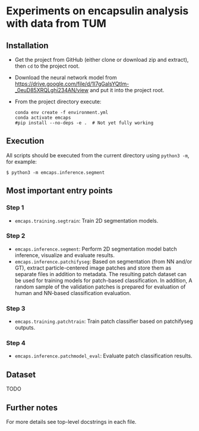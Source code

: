 # Experiments on encapsulin analysis with data from TUM


## Installation

- Get the project from GitHub (either clone or download zip and extract), then `cd` to the project root.

- Download the neural network model from https://drive.google.com/file/d/1I7gGaIsYQtlm-_0euD85XRQLghi234AN/view and put it into the project root.

- From the project directory execute:

    ```
    conda env create -f environment.yml
    conda activate emcaps
    #pip install --no-deps -e .  # Not yet fully working
    ```


## Execution

All scripts should be executed from the current directory using `python3 -m`, for example:

    $ python3 -m emcaps.inference.segment



## Most important entry points

### Step 1

- `emcaps.training.segtrain`: Train 2D segmentation models.

### Step 2

- `emcaps.inference.segment`: Perform 2D segmentation model batch inference, visualize and evaluate results.
- `emcaps.inference.patchifyseg`: Based on segmentation (from NN and/or GT), extract particle-centered image patches and store them as separate files in addition to metadata. The resulting patch dataset can be used for training models for patch-based classification. In addition, A random sample of the validation patches is prepared for evaluation of human and NN-based classification evaluation.

### Step 3

- `emcaps.training.patchtrain`: Train patch classifier based on patchifyseg outputs.

### Step 4

- `emcaps.inference.patchmodel_eval`: Evaluate patch classification results.


## Dataset

TODO


## Further notes

For more details see top-level docstrings in each file.
